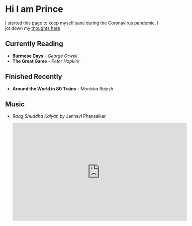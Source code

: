 # Hi I am Prince

I started this page to keep myself sane during the Coronavirus pandemic. I jot down my [thoughts here](https://newage-newton.github.io/thoughts.html)

## Currently Reading
- **Burmese Days** - _George Orwell_
- **The Great Game** - _Peter Hopkirk_


## Finished Recently

- **Around the World in 80 Trains** - _Monisha Rajesh_

## Music

-   _Raag Shuddha Kalyan_ by Janhavi Phansalkar

	<iframe width="560" height="315" src="https://www.youtube.com/embed/vKQmJ2wDix8" title="YouTube video player" frameborder="0" allow="accelerometer; autoplay; clipboard-write; encrypted-media; gyroscope; picture-in-picture" allowfullscreen></iframe>
